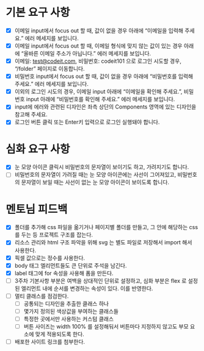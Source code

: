 # 기본 요구 사항
-[x] 이메일 input에서 focus out 할 때, 값이 없을 경우 아래에 “이메일을 입력해 주세요.” 에러 메세지를 보입니다.
-[x] 이메일 input에서 focus out 할 때, 이메일 형식에 맞지 않는 값이 있는 경우 아래에 “올바른 이메일 주소가 아닙니다.” 에러 메세지를 보입니다.
-[x] 이메일: test@codeit.com, 비밀번호: codeit101 으로 로그인 시도할 경우, “/folder” 페이지로 이동합니다.
-[x] 비밀번호 input에서 focus out 할 때, 값이 없을 경우 아래에 “비밀번호를 입력해 주세요.” 에러 메세지를 보입니다.
-[x] 이외의 로그인 시도의 경우, 이메일 input 아래에 “이메일을 확인해 주세요.”, 비밀번호 input 아래에 “비밀번호를 확인해 주세요.” 에러 메세지를 보입니다.
-[x] input에 에러와 관련된 디자인은 좌측 상단의 Components 영역에 있는 디자인을 참고해 주세요.
-[x] 로그인 버튼 클릭 또는 Enter키 입력으로 로그인 실행돼야 합니다.

# 심화 요구 사항
-[x] 눈 모양 아이콘 클릭시 비밀번호의 문자열이 보이기도 하고, 가려지기도 합니다.
-[ ] 비밀번호의 문자열이 가려질 때는 눈 모양 아이콘에는 사선이 그어져있고, 비밀번호의 문자열이 보일 때는 사선이 없는 눈 모양 아이콘이 보이도록 합니다.

# 멘토님 피드백
-[x] 폴더를 추가해 css 파일을 옮기거나 페이지별 폴더를 만들고, 그 안에 해당하는 css 를 두는 등 프로젝트 구조를 잡는다.
-[x] 리소스 관리와 html 구조 파악을 위해 svg 는 별도 파일로 저장해서 import 해서 사용한다.
-[x] 픽셀 값으로는 정수를 사용한다.
-[x] body 태그 엘리먼트들도 큰 단위로 주석을 남긴다.
-[x] label 태그에 for 속성을 사용해 폼을 만든다.
-[ ] 3주차 기본사항 부분은 여백을 상대적인 단위로 설정하고, 심화 부분은 flex 로 설정된 엘리먼트 내에 순서를 변경하는 속성이 있다. 이를 반영한다.
-[ ] 멀티 클래스를 점검한다.
  -[ ] 공통되는 디자인을 추출한 클래스 하나
  -[ ] 몇가지 정의된 색상값을 부여하는 클래스들
  -[ ] 특정한 곳에서만 사용하는 커스텀 클래스
  -[ ] 버튼 사이즈는 width 100% 를 설정해둬서 버튼마다 지정하지 않고도 부모 요소에 맞게 적용되도록 한다.
-[ ] 배포한 사이트 링크를 첨부한다.